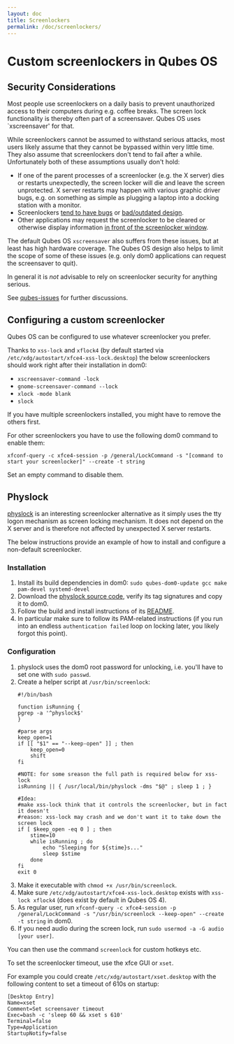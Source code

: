 ```yaml
---
layout: doc
title: Screenlockers
permalink: /doc/screenlockers/
---
```


# Custom screenlockers in Qubes OS

## Security Considerations

Most people use screenlockers on a daily basis to prevent unauthorized access to their computers during
e.g. coffee breaks. The screen lock functionality is thereby often part of a screensaver.
Qubes OS uses `xscreensaver' for that.

While screenlockers cannot be assumed to withstand serious attacks, most users likely assume that
they cannot be bypassed within very little time. They also assume that screenlockers don't tend to
fail after a while.  
Unfortunately both of these assumptions usually don't hold:

- If one of the parent processes of a screenlocker (e.g. the X server) dies or restarts unexpectedly, the
  screen locker will die and leave the screen unprotected. X server restarts may happen with various graphic
  driver bugs, e.g. on something as simple as plugging a laptop into a docking station with a monitor.
- Screenlockers [tend to have bugs](https://www.jwz.org/blog/2015/04/i-told-you-so-again/) or
  [bad/outdated design](http://blog.martin-graesslin.com/blog/2015/01/why-screen-lockers-on-x11-cannot-be-secure/).
- Other applications may request the screenlocker to be cleared or otherwise display
  information [in front of the screenlocker window](https://github.com/QubesOS/qubes-issues/issues/5908).

The default Qubes OS `xscreensaver` also suffers from these issues, but at least has high hardware coverage.
The Qubes OS design also helps to limit the scope of some of these issues (e.g. only dom0 applications can
request the screensaver to quit).

In general it is _not_ advisable to rely on screenlocker security for anything serious.

See [qubes-issues](https://github.com/QubesOS/qubes-issues/issues/1917) for further discussions.

## Configuring a custom screenlocker

Qubes OS can be configured to use whatever screenlocker you prefer.

Thanks to `xss-lock` and `xflock4` (by default started via `/etc/xdg/autostart/xfce4-xss-lock.desktop`)
the below screenlockers should work right after their installation in dom0:

- `xscreensaver-command -lock`
- `gnome-screensaver-command --lock`
- `xlock -mode blank`
- `slock`

If you have multiple screenlockers installed, you might have to remove the others first.

For other screenlockers you have to use the following dom0 command to enable them:

```
xfconf-query -c xfce4-session -p /general/LockCommand -s "[command to start your screenlocker]" --create -t string
```

Set an empty command to disable them.

## Physlock

[physlock](https://github.com/muennich/physlock) is an interesting screenlocker alternative as it simply uses the
tty logon mechanism as screen locking mechanism. It does not depend on the X server and is therefore not affected by
unexpected X server restarts.

The below instructions provide an example of how to install and configure a non-default screenlocker.

### Installation

1. Install its build dependencies in dom0: `sudo qubes-dom0-update gcc make pam-devel systemd-devel`
2. Download the [physlock source code](https://github.com/muennich/physlock), verify its tag signatures
   and copy it to dom0.
3. Follow the build and install instructions of its [README](https://github.com/muennich/physlock/blob/master/README.md).
4. In particular make sure to follow its PAM-related instructions (if you run into an endless `authentication failed`
   loop on locking later, you likely forgot this point).

### Configuration

1. physlock uses the dom0 root password for unlocking, i.e. you'll have to set one with `sudo passwd`.
2. Create a helper script at `/usr/bin/screenlock`:
   ```
   #!/bin/bash

   function isRunning {
   pgrep -a '^physlock$'
   }

   #parse args
   keep_open=1
   if [[ "$1" == "--keep-open" ]] ; then
	   keep_open=0
	   shift
   fi

   #NOTE: for some sreason the full path is required below for xss-lock
   isRunning || { /usr/local/bin/physlock -dms "$@" ; sleep 1 ; }

   #Idea:
   #make xss-lock think that it controls the screenlocker, but in fact it doesn't
   #reason: xss-lock may crash and we don't want it to take down the screen lock
   if [ $keep_open -eq 0 ] ; then
	   stime=10
	   while isRunning ; do
		   echo "Sleeping for ${stime}s..."
		   sleep $stime
	   done
   fi
   exit 0
   ```
3. Make it executable with `chmod +x /usr/bin/screenlock`.
4. Make sure `/etc/xdg/autostart/xfce4-xss-lock.desktop` exists with `xss-lock xflock4` (does exist by default in Qubes OS 4).
5. As regular user, run `xfconf-query -c xfce4-session -p /general/LockCommand -s "/usr/bin/screenlock --keep-open" --create -t string` in dom0.
6. If you need audio during the screen lock, run `sudo usermod -a -G audio [your user]`.

You can then use the command `screenlock` for custom hotkeys etc.

To set the screenlocker timeout, use the xfce GUI or `xset`.

For example you could create `/etc/xdg/autostart/xset.desktop` with the following content to set a timeout of 610s on startup:
```
[Desktop Entry]
Name=xset
Comment=Set screensaver timeout
Exec=bash -c 'sleep 60 && xset s 610'
Terminal=false
Type=Application
StartupNotify=false
```
